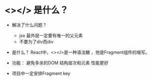 # <></> 是什么？
- 解决了什么问题？
    - jsx 最外层一定要有唯一的父元素
    - 不要为了div而div 
- 是什么？
    React中，<></>是一种语法糖 ，他是Fragment组件的缩写。

- 功能：
    避免多余的DOM 结构层次和元素
    性能更好 

- 项目中一定安排Fragment key 